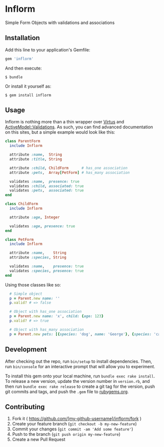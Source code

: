 # Inflorm

Simple Form Objects with validations and associations

## Installation

Add this line to your application's Gemfile:

```ruby
gem 'inflorm'
```

And then execute:

    $ bundle

Or install it yourself as:

    $ gem install inflorm

## Usage

Inflorm is nothing more than a thin wrapper over [Virtus](https://github.com/solnic/virtus)
and [ActiveModel::Validations](http://guides.rubyonrails.org/active_model_basics.html#validations).
As such, you can find advanced documentation on this sites, but a simple example would look like this:

```ruby
class ParentForm
  include Inflorm

  attribute :name,  String
  attribute :title, String

  attribute :child, ChildForm      # has_one association
  attribute :pets,  Array[PetForm] # has_many association

  validates :name,  presence: true
  validates :child, associated: true
  validates :pets,  associated: true
end

class ChildForm
  include Inflorm

  attribute :age, Integer

  validates :age, presence: true
end

class PetForm
  include Inflorm

  attribute :name,    String
  attribute :species, String

  validates :name,    presence: true
  validates :species, presence: true
end
```

Using those classes like so:

```ruby
  # Simple object
  p = Parent.new name: ''
  p.valid? # => false

  # Object with has_one association
  p = Parent.new name: 'x', child: {age: 123}
  p.valid? # => true

  # Object with has_many association
  p = Parent.new pets: [{species: 'dog', name: 'George'}, {species: 'cat', name: 'Fluffy'}]
```

## Development

After checking out the repo, run `bin/setup` to install dependencies. Then, run `bin/console` for an interactive prompt that will allow you to experiment.

To install this gem onto your local machine, run `bundle exec rake install`. To release a new version, update the version number in `version.rb`, and then run `bundle exec rake release` to create a git tag for the version, push git commits and tags, and push the `.gem` file to [rubygems.org](https://rubygems.org).

## Contributing

1. Fork it ( https://github.com/[my-github-username]/inflorm/fork )
2. Create your feature branch (`git checkout -b my-new-feature`)
3. Commit your changes (`git commit -am 'Add some feature'`)
4. Push to the branch (`git push origin my-new-feature`)
5. Create a new Pull Request
